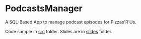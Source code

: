 # PodcastsManager
A SQL-Based App to manage podcast episodes for Pizzas'R'Us. 

Code sample in [src](src) folder. Slides are in [slides](slides) folder.
